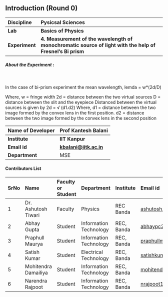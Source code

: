 ## Introduction (Round 0)

<b>Discipline | <b>Pysicsal Sciences
:--|:--|
<b> Lab | <b> Basics of Physics
<b> Experiment|     <b> 4. Measurement of the wavelength of monochromatic source of light with the help of Fresnel’s Bi prism

<h5> About the Experiment : </h5> <br>

In the case of bi-prism experiment the mean wavelength,
lemda = w*(2d/D)

Where,  w = fringe width
              2d = distance between the two virtual sources
               D = distance between the slit and the eyepiece
Distanced between the virtual sources is given by 2d = √ (d1.d2)
Where,
              d1 = distance between the two image formed by the convex lens in the first position.
              d2 = distance between the two image formed by the convex lens in the second position

<b>Name of Developer | <b> Prof Kantesh Balani
:--|:--|
<b> Institute | <b> IIT Kanpur
<b> Email id|     <b> kbalani@iitk.ac.in
<b> Department | MSE

#### Contributors List

SrNo | Name | Faculty or Student | Department| Institute | Email id
:--|:--|:--|:--|:--|:--|
1 | Dr. Ashutosh Tiwari | Faculty | Physics | REC Banda | ashutosh.tiwari@recbanda.ac.in
2 | Abhay Gupta | Student | Information Technology | REC, Banda |abhaypc26@gmail.com
3 | Praphull Maurya | Student | Information Technology | REC, Banda |praphullmaurya123@gmail.com
4 | Satish Kumar | Student | Electrical Technology | REC, Banda |satishkumar7991@gmail.com
5 | Mohitendra Damailiya | Student | Information Technology | REC, Banda |mohitendra.mpsd@gmail.com
6 | Narendra Rajpoot | Student | Information Technology | REC, Banda |nrajpoot1146@gmail.com


